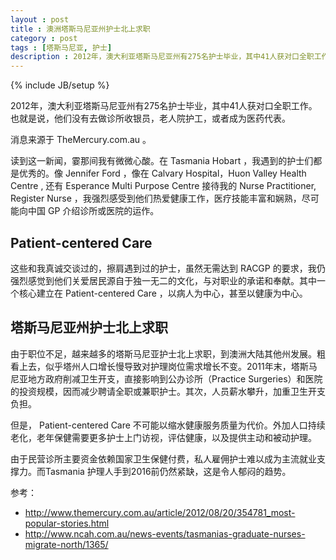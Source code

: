 ```yaml
---
layout : post
title : 澳洲塔斯马尼亚州护士北上求职
category : post
tags : [塔斯马尼亚, 护士]
description : 2012年，澳大利亚塔斯马尼亚州有275名护士毕业，其中41人获对口全职工作。也就是说，他们没有去做诊所收银员，老人院护工，或者成为医药代表。
---
```


{% include JB/setup %}

2012年，澳大利亚塔斯马尼亚州有275名护士毕业，其中41人获对口全职工作。也就是说，他们没有去做诊所收银员，老人院护工，或者成为医药代表。

消息来源于 TheMercury.com.au 。

读到这一新闻，霎那间我有微微心酸。在 Tasmania Hobart ，我遇到的护士们都是优秀的。像 Jennifer Ford ，像在 Calvary Hospital，Huon Valley Health Centre , 还有 Esperance Multi Purpose Centre 接待我的 Nurse Practitioner, Register Nurse ，我强烈感受到他们热爱健康工作，医疗技能丰富和娴熟，尽可能向中国 GP 介绍诊所或医院的运作。

## Patient-centered Care

这些和我真诚交谈过的，擦肩遇到过的护士，虽然无需达到 RACGP 的要求，我仍强烈感觉到他们关爱居民源自于独一无二的文化，与对职业的承诺和奉献。其中一个核心建立在 Patient-centered Care ，以病人为中心，甚至以健康为中心。


## 塔斯马尼亚州护士北上求职

由于职位不足，越来越多的塔斯马尼亚护士北上求职，到澳洲大陆其他州发展。粗看上去，似乎塔州人口增长慢导致对护理岗位需求增长不变。2011年末，塔斯马尼亚地方政府削减卫生开支，直接影响到公办诊所（Practice Surgeries）和医院的投资规模，因而减少聘请全职或兼职护士。其次，人员薪水攀升，加重卫生开支负担。

但是， Patient-centered Care 不可能以缩水健康服务质量为代价。外加人口持续老化，老年保健需要更多护士上门访视，评估健康，以及提供主动和被动护理。

由于民营诊所主要资金依赖国家卫生保健付费，私人雇佣护士难以成为主流就业支撑力。而Tasmania 护理人手到2016前仍然紧缺，这是令人郁闷的趋势。



参考：

* http://www.themercury.com.au/article/2012/08/20/354781_most-popular-stories.html
* http://www.ncah.com.au/news-events/tasmanias-graduate-nurses-migrate-north/1365/